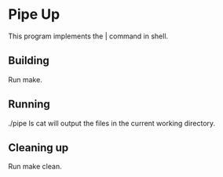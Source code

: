 # Pipe Up

This program implements the | command in shell.

## Building

Run make.

## Running

./pipe ls cat will output the files in the current working directory.


## Cleaning up

Run make clean.
